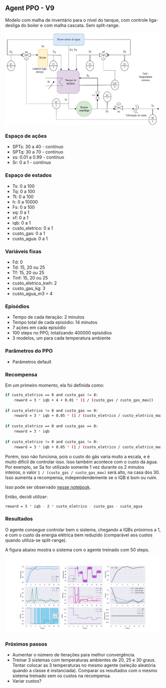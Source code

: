 ## Agent PPO - V9

Modelo com malha de inventário para o nível do tanque, com controle liga-desliga do boiler e com malha cascata. Sem split-range.

![chuveiro](https://github.com/mpaulazamin/tcc-models-rllib/blob/agent_ppo_v9/imagens/chuveiro_controle_t4a_sem_split.jpg)

### Espaço de ações

- SPTs: 30 a 40 - contínuo
- SPTq: 30 a 70 - contínuo
- xs: 0.01 a 0.99 - contínuo
- Sr: 0 a 1 - contínuo

### Espaço de estados

- Ts: 0 a 100
- Tq: 0 a 100
- Tt: 0 a 100
- h: 0 a 10000
- Fs: 0 a 100
- xq: 0 a 1
- xf: 0 a 1
- iqb: 0 a 1
- custo_eletrico: 0 a 1
- custo_gas: 0 a 1
- custo_agua: 0 a 1

### Variáveis fixas

- Fd: 0
- Td: 15, 20 ou 25
- Tf: 15, 20 ou 25
- Tinf: 15, 20 ou 25
- custo_eletrico_kwh: 2
- custo_gas_kg: 3
- custo_agua_m3 = 4

### Episódios

- Tempo de cada iteração: 2 minutos
- Tempo total de cada episódio: 14 minutos
- 7 ações em cada episódio
- 100 steps no PPO, totalizando 400000 episódios
- 3 modelos, um para cada temperatura ambiente

### Parâmetros do PPO

- Parâmetros default

### Recompensa

Em um primeiro momento, ela foi definida como:

```bash
if custo_eletrico == 0 and custo_gas != 0:
    reward = 3 * iqb + 4 + 0.01 * (1 / (custo_gas / custo_gas_max))
    
if custo_eletrico != 0 and custo_gas == 0:
    reward = 3 * iqb + 0.05 * (1 / (custo_eletrico / custo_eletrico_max))
    
if custo_eletrico == 0 and custo_gas == 0:
    reward = 3 * iqb
    
if custo_eletrico != 0 and custo_gas != 0:
    reward = 3 * iqb + 0.05 * (1 / (custo_eletrico / custo_eletrico_max)) + 0.01 * (1 / (custo_gas / custo_gas_max))
```

Porém, isso não funciona, pois o custo do gás varia muito a escala, e é muito difícil de controlar isso. Isso também acontece com o custo da água. Por exemplo, se Sa for utilizado somente 1 vez durante os 2 minutos inteiros, o valor `1 / (custo_gas / custo_gas_max)` será alto, na casa dos 30. Isso aumenta a recompensa, independendemente se o IQB é bom ou ruim. 

Isso pode ser observado [nesse notebook](https://github.com/mpaulazamin/tcc-models-rllib/blob/agent_ppo_v9/reward.ipynb).

Então, decidi utilizar:

```bash
reward = 5 * iqb - 2 * custo_eletrico - custo_gas - custo_agua
```

### Resultados

O agente consegue controlar bem o sistema, chegando a IQBs próximos a 1, e com o custo da energia elétrica bem reduzido (comparável aos custos quando utiliza-se split-range).

A figura abaixo mostra o sistema com o agente treinado com 50 steps.

![image](https://github.com/mpaulazamin/tcc-models-rllib/blob/agent_ppo_v9/imagens/avalia%C3%A7%C3%A3o_agent_ppo_v9.png)

### Próximos passos

- Aumentar o número de iterações para melhor convergência.
- Treinar 3 sistemas com temperaturas ambientes de 20, 25 e 30 graus. Tentar colocar as 3 temperaturas no mesmo agente (seleção aleatória quando a classe é instanciada). Comparar os resultados com o mesmo sistema treinado sem os custos na recompensa.
- Variar custos?
